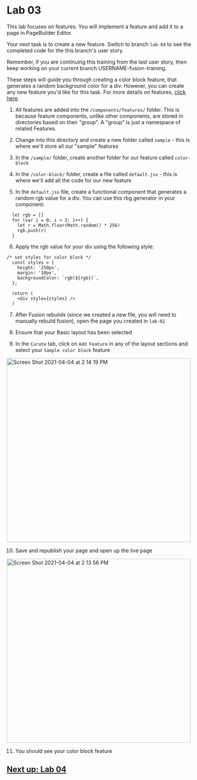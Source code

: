 # Lab 03
This lab focuses on features. You will implement a feature and add it to a page in PageBuilder Editor.

Your next task is to create a new feature. Switch to branch `lab-04` to see the completed code for the this branch's user story.

Remember, if you are continuing this training from the last user story, then keep working on your current branch USERNAME-fusion-training.

These steps will guide you through creating a color block feature, that generates a random background color for a div. However, you can create any new feature you'd like for this task. For more details on features, [click here](https://redirector.arcpublishing.com/alc/arc-products/pagebuilder/fusion/documentation/recipes/creating-feature-component.md?version=2.6).

1. All features are added into the `/components/features/` folder. This is because feature components, unlike other components, are stored in directories based on their "group". A "group" is just a namespace of related Features.

2. Change into this directory and create a new folder called `sample` - this is where we'll store all our "sample" features

3. In the `/sample/` folder, create another folder for our feature called `color-block`

4. In the `/color-block/` folder, create a file called `default.jsx` - this is where we'll add all the code for our new feature

5. In the `default.jsx` file, create a functional component that generates a random rgb value for a div. You can use this rbg generator in your component:
```
  let rgb = []
  for (var i = 0; i < 3; i++) {
    let r = Math.floor(Math.random() * 256)
    rgb.push(r)
  }
```

6. Apply the rgb value for your div using the following style:
```
/* set styles for color block */
  const styles = {
    height: '250px',
    margin: '10px',
    backgroundColor: `rgb(${rgb})`,
  };

  return (
    <div style={styles} />
  )
```

7. After Fusion rebuilds (since we created a new file, you will need to manually rebuild fusion), open the page you created in `lab-02`

8. Ensure that your Basic layout has been selected

9. In the `Curate` tab, click on `Add Feature` in any of the layout sections and select your `Sample color block` feature

<img width="500" alt="Screen Shot 2021-04-04 at 2 14 19 PM" src="https://user-images.githubusercontent.com/39777478/113517780-2116d980-9550-11eb-8251-07ea25f86475.png">

10. Save and republish your page and open up the live page

<img width="500" alt="Screen Shot 2021-04-04 at 2 13 56 PM" src="https://user-images.githubusercontent.com/39777478/113517788-296f1480-9550-11eb-8006-c68f5c3c17d7.png">

11. You should see your color block feature

## [Next up: Lab 04](https://github.com/wapopartners/Fusion-Training-User-Stories/tree/lab-04)
